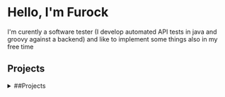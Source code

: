 # Hello, I'm Furock

I'm curently a software tester (I develop automated API tests in java and groovy against a backend) and like to implement some things also in my free time

## Projects
<details> <summary> ##Projects </summary>
- test
- test
- test

+ test
+ test
+ test

* test
* test
* test
* Project 1
* <details> <summary>Project 2</summary> project 2 details</details>
  
</details>


<!--
**Furock/Furock** is a ✨ _special_ ✨ repository because its `README.md` (this file) appears on your GitHub profile.

Here are some ideas to get you started:

- 🔭 I’m currently working on ...
- 🌱 I’m currently learning ...
- 👯 I’m looking to collaborate on ...
- 🤔 I’m looking for help with ...
- 💬 Ask me about ...
- 📫 How to reach me: ...
- 😄 Pronouns: ...
- ⚡ Fun fact: ...
-->
